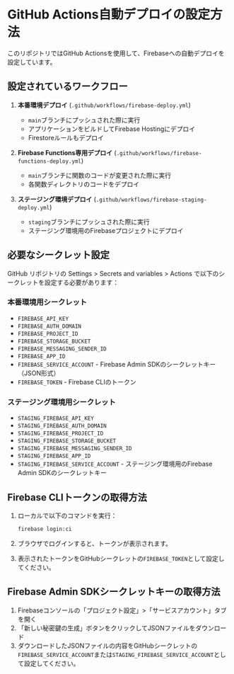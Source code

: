 # GitHub Actions自動デプロイの設定方法

このリポジトリではGitHub Actionsを使用して、Firebaseへの自動デプロイを設定しています。

## 設定されているワークフロー

1. **本番環境デプロイ** (`.github/workflows/firebase-deploy.yml`)
   - `main`ブランチにプッシュされた際に実行
   - アプリケーションをビルドしてFirebase Hostingにデプロイ
   - Firestoreルールもデプロイ

2. **Firebase Functions専用デプロイ** (`.github/workflows/firebase-functions-deploy.yml`)
   - `main`ブランチに関数のコードが変更された際に実行
   - 各関数ディレクトリのコードをデプロイ

3. **ステージング環境デプロイ** (`.github/workflows/firebase-staging-deploy.yml`)
   - `staging`ブランチにプッシュされた際に実行
   - ステージング環境用のFirebaseプロジェクトにデプロイ

## 必要なシークレット設定

GitHub リポジトリの Settings > Secrets and variables > Actions で以下のシークレットを設定する必要があります：

### 本番環境用シークレット

- `FIREBASE_API_KEY`
- `FIREBASE_AUTH_DOMAIN`
- `FIREBASE_PROJECT_ID`
- `FIREBASE_STORAGE_BUCKET`
- `FIREBASE_MESSAGING_SENDER_ID`
- `FIREBASE_APP_ID`
- `FIREBASE_SERVICE_ACCOUNT` - Firebase Admin SDKのシークレットキー（JSON形式）
- `FIREBASE_TOKEN` - Firebase CLIのトークン

### ステージング環境用シークレット

- `STAGING_FIREBASE_API_KEY`
- `STAGING_FIREBASE_AUTH_DOMAIN`
- `STAGING_FIREBASE_PROJECT_ID`
- `STAGING_FIREBASE_STORAGE_BUCKET`
- `STAGING_FIREBASE_MESSAGING_SENDER_ID`
- `STAGING_FIREBASE_APP_ID`
- `STAGING_FIREBASE_SERVICE_ACCOUNT` - ステージング環境用のFirebase Admin SDKのシークレットキー

## Firebase CLIトークンの取得方法

1. ローカルで以下のコマンドを実行：
   ```bash
   firebase login:ci
   ```

2. ブラウザでログインすると、トークンが表示されます。
3. 表示されたトークンをGitHubシークレットの`FIREBASE_TOKEN`として設定してください。

## Firebase Admin SDKシークレットキーの取得方法

1. Firebaseコンソールの「プロジェクト設定」>「サービスアカウント」タブを開く
2. 「新しい秘密鍵の生成」ボタンをクリックしてJSONファイルをダウンロード
3. ダウンロードしたJSONファイルの内容をGitHubシークレットの`FIREBASE_SERVICE_ACCOUNT`または`STAGING_FIREBASE_SERVICE_ACCOUNT`として設定してください。 